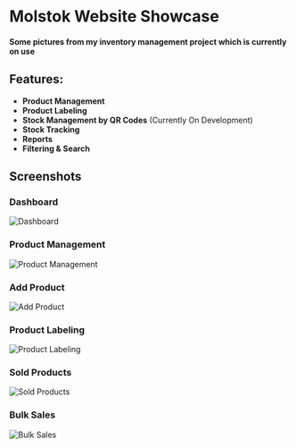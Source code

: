 # Molstok Website Showcase

#### Some pictures from my inventory management project which is currently on use


## Features:
-  **Product Management**
-  **Product Labeling**
-  **Stock Management by QR Codes** (Currently On Development)
-  **Stock Tracking**
-  **Reports**
-  **Filtering & Search**

## Screenshots

### **Dashboard**
![Dashboard](https://github.com/user-attachments/assets/26165771-4ecd-4814-970d-5bb94866906e)

### **Product Management**
![Product Management](https://github.com/user-attachments/assets/7d32a13b-bedf-48cf-a4c1-c8ea0f861560)

### **Add Product**
![Add Product](https://github.com/user-attachments/assets/3e8448ac-0472-453c-a4ed-896c521e71a0)

### **Product Labeling**
![Product Labeling](https://github.com/user-attachments/assets/9557b667-6cb0-4afd-a75f-ffb4fd0aa9e6)

### **Sold Products**
![Sold Products](https://github.com/user-attachments/assets/5403fdab-d4ad-444c-8118-c4a97ff9821c)

### **Bulk Sales**
![Bulk Sales](https://github.com/user-attachments/assets/0b357b86-ddd4-4298-9035-84c37ecfd0ab)
